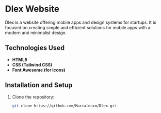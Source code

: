 # Dlex Website

Dlex is a website offering mobile apps and design systems for startups. It is focused on creating simple and efficient solutions for mobile apps with a modern and minimalist design.

## Technologies Used

- **HTML5**
- **CSS (Tailwind CSS)**
- **Font Awesome (for icons)**

## Installation and Setup

1. Clone the repository:
   ```bash
   git clone https://github.com/Marialonco/Dlex.git
